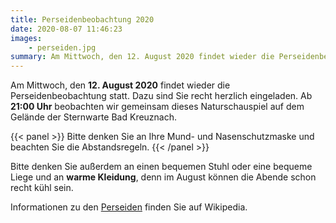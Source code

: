 ```yaml
---
title: Perseidenbeobachtung 2020
date: 2020-08-07 11:46:23
images: 
    - perseiden.jpg
summary: Am Mittwoch, den 12. August 2020 findet wieder die Perseidenbeobachtung statt. Dazu sind Sie recht herzlich eingeladen.  
---
```

Am Mittwoch, den **12. August 2020** findet wieder die Perseidenbeobachtung statt. Dazu sind Sie recht herzlich eingeladen. Ab **21:00 Uhr** beobachten wir gemeinsam dieses Naturschauspiel auf dem Gelände der Sternwarte Bad Kreuznach.

{{< panel >}}
Bitte denken Sie an Ihre Mund- und Nasenschutzmaske und beachten Sie die Abstandsregeln.
{{< /panel >}}

Bitte denken Sie außerdem an einen bequemen Stuhl oder eine bequeme Liege und an **warme Kleidung**, denn im August können die Abende schon recht kühl sein.

Informationen zu den [Perseiden](https://de.wikipedia.org/wiki/Perseiden) finden Sie auf Wikipedia.